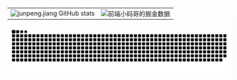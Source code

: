 <table border=0>
  <tr>
    <td><img src="https://github-readme-stats.vercel.app/api?username=junpeng.jiang&show_icons=true&count_private=true&theme=vue-light&hide_border=true" alt="junpeng.jiang GitHub stats" style="zoom:100%;" align="left"/></td>
    <td><img src="https://4sdvg7tqbv.us.aircode.run/juejin?uid=4406498337495374&hide_border=true" alt="前端小码哥的掘金数据" style="zoom:100%;" align="left"/></td>
  </tr>
</table>

![junpeng.jiang github activity graph](https://raw.githubusercontent.com/jiangjunpeng1996/jiangjunpeng1996/output/github-contribution-grid-snake.svg)

